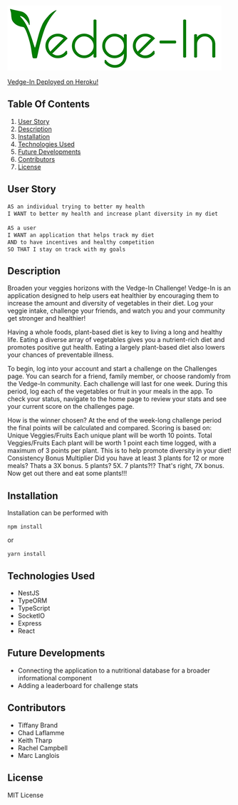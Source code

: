 <img src="client/src/assets/images/stroked-vedgeIn-logo-480.png" alt="Vedge-In" />

<a href="https://vegemon.herokuapp.com/">Vedge-In Deployed on Heroku!</a>

 ## Table Of Contents

 1. [User Story](#userstory)
 2. [Description](#description)
 3. [Installation](#installation)
 4. [Technologies Used](#usage)
 5. [Future Developments](#futuredevelopments)
 6. [Contributors](#contributors)
 7. [License](#license)

 ## User Story <a href="userstory"></a>

   ``` 
   AS an individual trying to better my health
   I WANT to better my health and increase plant diversity in my diet

   AS a user
   I WANT an application that helps track my diet
   AND to have incentives and healthy competition
   SO THAT I stay on track with my goals

   ```

 ## Description <a href="description"></a>

Broaden your veggies horizons with the Vedge-In Challenge! Vedge-In is an application designed to help users eat healthier by encouraging them to increase the amount and diversity of vegetables in their diet. Log your veggie intake, challenge your friends, and watch you and your community get stronger and healthier! 

Having a whole foods, plant-based diet is key to living a long and healthy life. Eating a diverse array of vegetables gives you a nutrient-rich diet and promotes positive gut health. Eating a largely plant-based diet also lowers your chances of preventable illness. 

To begin, log into your account and start a challenge on the Challenges page. You can search for a friend, family member, or choose randomly from the Vedge-In community. Each challenge will last for one week. During this period, log each of the vegetables or fruit in your meals in the app. To check your status, navigate to the home page to review your stats and see your current score on the challenges page. 

How is the winner chosen? At the end of the week-long challenge period the final points will be calculated and compared. Scoring is based on: Unique Veggies/Fruits Each unique plant will be worth 10 points. Total Veggies/Fruits Each plant will be worth 1 point each time logged, with a maximum of 3 points per plant. This is to help promote diversity in your diet! Consistency Bonus Multiplier Did you have at least 3 plants for 12 or more meals? Thats a 3X bonus. 5 plants? 5X. 7 plants?!? That's right, 7X bonus. Now get out there and eat some plants!!!



 ## Installation <a href="installation"></a>

 Installation can be performed with

 ``` 
 npm install
 ```
or

```
yarn install
```


 ## Technologies Used <a href="usage"></a>

 <ul>
 <li>NestJS</li>
 <li>TypeORM</li>
 <li>TypeScript</li>
 <li>SocketIO</li>
 <li>Express</li>
 <li>React</li>
</ul>

 ## Future Developments <a href="futuredevelopments"></a>

 * Connecting the application to a nutritional database for a broader informational component
 * Adding a leaderboard for challenge stats


 ## Contributors <a href="contributors"></a>

<ul>
<li>Tiffany Brand</li>
<li>Chad Laflamme</li>
<li>Keith Tharp</li>
<li>Rachel Campbell</li>
<li>Marc Langlois</li>
</ul>



 ## License <a href="license"></a>

MIT License

 